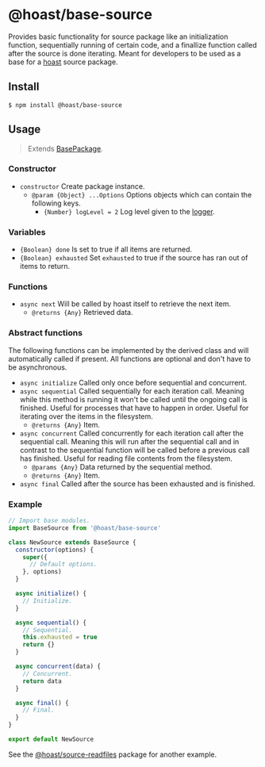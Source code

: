 # @hoast/base-source

Provides basic functionality for source package like an initialization function, sequentially running of certain code, and a finallize function called after the source is done iterating. Meant for developers to be used as a base for a [hoast](https://hoast.js.org) source package.

## Install

```
$ npm install @hoast/base-source
```

## Usage

> Extends [BasePackage](https://github.com/hoast/hoast/tree/master/packages/base-package#readme).

### Constructor

- `constructor` Create package instance.
  - `@param {Object} ...Options` Options objects which can contain the following keys.
    - `{Number} logLevel = 2` Log level given to the [logger](https://github.com/hoast/hoast/tree/master/packages/utils#logger.js).

### Variables

- `{Boolean} done` Is set to true if all items are returned.
- `{Boolean} exhausted` Set `exhausted` to true if the source has ran out of items to return.

### Functions

- `async next` Will be called by hoast itself to retrieve the next item.
  - `@returns {Any}` Retrieved data.

### Abstract functions

The following functions can be implemented by the derived class and will automatically called if present. All functions are optional and don't have to be asynchronous.

- `async initialize` Called only once before sequential and concurrent.
- `async sequential` Called sequentially for each iteration call. Meaning while this method is running it won't be called until the ongoing call is finished. Useful for processes that have to happen in order. Useful for iterating over the items in the filesystem.
  - `@returns {Any}` Item.
- `async concurrent` Called concurrently for each iteration call after the sequential call. Meaning this will run after the sequential call and in contrast to the sequential function will be called before a previous call has finished. Useful for reading file contents from the filesystem.
  - `@params {Any}` Data returned by the sequential method.
  - `@returns {Any}` Item.
- `async final` Called after the source has been exhausted and is finished.

### Example

```JavaScript
// Import base modules.
import BaseSource from '@hoast/base-source'

class NewSource extends BaseSource {
  constructor(options) {
    super({
      // Default options.
    }, options)
  }

  async initialize() {
    // Initialize.
  }

  async sequential() {
    // Sequential.
    this.exhausted = true
    return {}
  }

  async concurrent(data) {
    // Concurrent.
    return data
  }

  async final() {
    // Final.
  }
}

export default NewSource
```

See the [@hoast/source-readfiles](https://github.com/hoast/hoast/tree/master/packages/source-readfiles#readme) package for another example.
